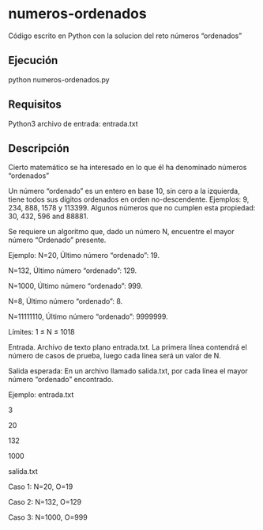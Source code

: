 # numeros-ordenados
Código escrito en Python con la solucion del reto números “ordenados”

## Ejecución 
python numeros-ordenados.py

## Requisitos
Python3
archivo de entrada: entrada.txt

## Descripción
Cierto matemático se ha interesado en lo que él ha denominado números “ordenados”

Un número “ordenado” es un entero en base 10, sin cero a la izquierda, tiene todos sus dígitos ordenados en orden no-descendente. Ejemplos: 9, 234, 888, 1578  y 113399. Algunos números que no cumplen esta propiedad: 30, 432, 596 and 88881.

Se requiere un algoritmo que, dado un número N, encuentre el mayor número “Ordenado” presente.

Ejemplo: 
N=20, Último número “ordenado”: 19.

N=132, Último número “ordenado”: 129.

N=1000, Último número “ordenado”: 999.

N=8, Último número “ordenado”: 8.

N=11111110, Último número “ordenado”: 9999999.


Límites:
1 ≤ N ≤ 1018

Entrada.
Archivo de texto plano entrada.txt. La primera línea contendrá el número de casos de prueba, luego cada línea será un valor de N.

Salida esperada:
En un archivo llamado salida.txt, por cada línea el mayor número “ordenado” encontrado.

Ejemplo: 
entrada.txt

3

20

132

1000


salida.txt

Caso 1: N=20, O=19

Caso 2: N=132, O=129

Caso 3: N=1000, O=999




